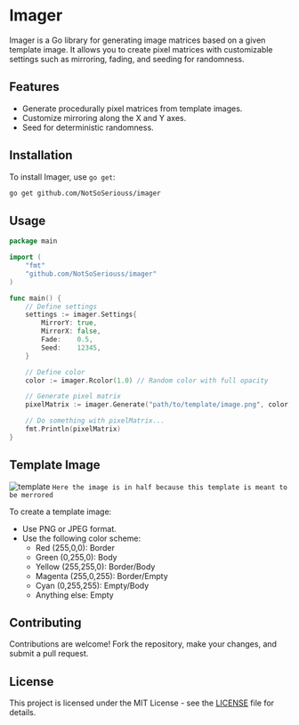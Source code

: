 # Imager

Imager is a Go library for generating image matrices based on a given template image. It allows you to create pixel matrices with customizable settings such as mirroring, fading, and seeding for randomness.

## Features

- Generate procedurally pixel matrices from template images.
- Customize mirroring along the X and Y axes.
- Seed for deterministic randomness.

## Installation

To install Imager, use `go get`:

```bash
go get github.com/NotSoSeriouss/imager
```

## Usage

```go
package main

import (
	"fmt"
	"github.com/NotSoSeriouss/imager"
)

func main() {
	// Define settings
	settings := imager.Settings{
		MirrorY: true,
		MirrorX: false,
		Fade:    0.5,
		Seed:    12345,
	}

	// Define color
	color := imager.Rcolor(1.0) // Random color with full opacity

	// Generate pixel matrix
	pixelMatrix := imager.Generate("path/to/template/image.png", color, settings)

	// Do something with pixelMatrix...
	fmt.Println(pixelMatrix)
}
```

## Template Image

![template](https://imgur.com/EVb2SZp.png)
`Here the image is in half because this template is meant to be merrored`

To create a template image:

- Use PNG or JPEG format.
- Use the following color scheme:
  - Red (255,0,0): Border
  - Green (0,255,0): Body
  - Yellow (255,255,0): Border/Body
  - Magenta (255,0,255): Border/Empty
  - Cyan (0,255,255): Empty/Body
  - Anything else: Empty

## Contributing

Contributions are welcome! Fork the repository, make your changes, and submit a pull request.

## License

This project is licensed under the MIT License - see the [LICENSE](LICENSE) file for details.
